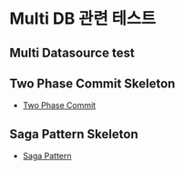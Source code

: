 # Multi DB 관련 테스트

## Multi Datasource test

## Two Phase Commit Skeleton

- [Two Phase Commit](twopc_skeleton/README.md)

## Saga Pattern Skeleton

- [Saga Pattern](saga_skeleton/README.md)